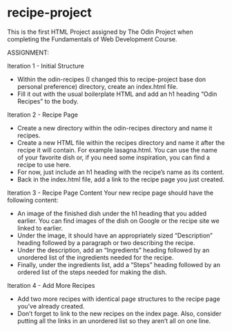 # recipe-project

This is the first HTML Project assigned by The Odin Project when completing the Fundamentals of Web Development Course. 

ASSIGNMENT: 

Iteration 1 - Initial Structure
- Within the odin-recipes (I changed this to recipe-project base don personal preference) directory, create an index.html file.
- Fill it out with the usual boilerplate HTML and add an h1 heading “Odin Recipes” to the body.

Iteration 2 - Recipe Page
- Create a new directory within the odin-recipes directory and name it recipes.
- Create a new HTML file within the recipes directory and name it after the recipe it will contain. For example lasagna.html. You can use the name of your favorite dish or, if you need some inspiration, you can find a recipe to use here.
- For now, just include an h1 heading with the recipe’s name as its content.
- Back in the index.html file, add a link to the recipe page you just created. 

Iteration 3 - Recipe Page Content
Your new recipe page should have the following content:
- An image of the finished dish under the h1 heading that you added earlier. You can find images of the dish on Google or the recipe site we linked to earlier.
- Under the image, it should have an appropriately sized “Description” heading followed by a paragraph or two describing the recipe.
- Under the description, add an “Ingredients” heading followed by an unordered list of the ingredients needed for the recipe.
- Finally, under the ingredients list, add a “Steps” heading followed by an ordered list of the steps needed for making the dish.

Iteration 4 - Add More Recipes
- Add two more recipes with identical page structures to the recipe page you’ve already created.
- Don’t forget to link to the new recipes on the index page. Also, consider putting all the links in an unordered list so they aren’t all on one line.
